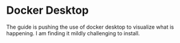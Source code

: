 # Docker Desktop

The guide is pushing the use of docker desktop to visualize what is happening. I am finding it mildly challenging to install.
